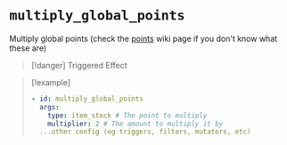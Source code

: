 # `multiply_global_points`

Multiply global points (check the [points](https://plugins.auxilor.io/effects/points) wiki page if you don't know what these are)

> [!danger] Triggered Effect

> [!example]
> ```yaml
> - id: multiply_global_points
>   args:
>     type: item_stock # The point to multiply
>     multiplier: 2 # The amount to multiply it by
>   ...other config (eg triggers, filters, mutators, etc)
> ```
